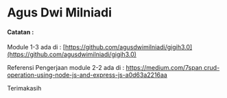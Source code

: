 # Agus Dwi Milniadi

#### Catatan :

Module 1-3 ada di : [https://github.com/agusdwimilniadi/gigih3.0](https://github.com/agusdwimilniadi/gigih3.0)

Referensi Pengerjaan module 2-2 ada di : [https://medium.com/7span crud-operation-using-node-js-and-express-js-a0d63a2216aa](https://medium.com/7span/crud-operation-using-node-js-and-express-js-a0d63a2216aa)

Terimakasih
